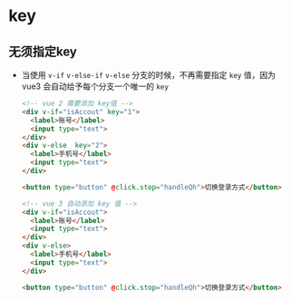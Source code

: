 # key

## 无须指定key

- 当使用 `v-if` `v-else-if` `v-else` 分支的时候，不再需要指定 `key` 值，因为 vue3 会自动给予每个分支一个唯一的 `key`

    ```html
    <!-- vue 2 需要添加 key值 -->
    <div v-if="isAccout" key="1">
      <label>账号</label>
      <input type="text">
    </div>
    <div v-else  key="2">
      <label>手机号</label>
      <input type="text">
    </div>

    <button type="button" @click.stop="handleQh">切换登录方式</button>
    ```

    ```html
    <!-- vue 3 自动添加 key 值 -->
    <div v-if="isAccout">
      <label>账号</label>
      <input type="text">
    </div>
    <div v-else>
      <label>手机号</label>
      <input type="text">
    </div>

    <button type="button" @click.stop="handleQh">切换登录方式</button>
    ```
